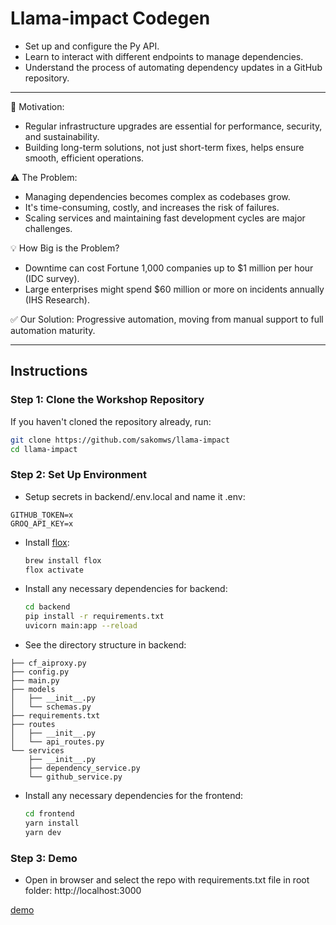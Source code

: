 # Llama-impact Codegen
- Set up and configure the Py API.
- Learn to interact with different endpoints to manage dependencies.
- Understand the process of automating dependency updates in a GitHub repository.

---

🔧 Motivation: 
- Regular infrastructure upgrades are essential for performance, security, and sustainability. 
- Building long-term solutions, not just short-term fixes, helps ensure smooth, efficient operations.

⚠️ The Problem:
- Managing dependencies becomes complex as codebases grow.
- It's time-consuming, costly, and increases the risk of failures.
- Scaling services and maintaining fast development cycles are major challenges.

💡 How Big is the Problem?
- Downtime can cost Fortune 1,000 companies up to $1 million per hour (IDC survey). 
- Large enterprises might spend $60 million or more on incidents annually (IHS Research).

✅ Our Solution: Progressive automation, moving from manual support to full automation maturity. 

---

## Instructions

### Step 1: Clone the Workshop Repository
If you haven't cloned the repository already, run:
```bash
git clone https://github.com/sakomws/llama-impact
cd llama-impact
```

### Step 2: Set Up Environment
- Setup secrets in backend/.env.local and name it .env:
```
GITHUB_TOKEN=x
GROQ_API_KEY=x
```
- Install [flox](https://flox.dev):
  ```bash
  brew install flox
  flox activate
  ```
- Install any necessary dependencies for backend:
  ```bash
  cd backend
  pip install -r requirements.txt
  uvicorn main:app --reload
  ```

- See the directory structure in backend:
```
├── cf_aiproxy.py
├── config.py
├── main.py
├── models
│   ├── __init__.py
│   └── schemas.py
├── requirements.txt
├── routes
│   ├── __init__.py
│   └── api_routes.py
└── services
    ├── __init__.py
    ├── dependency_service.py
    └── github_service.py
```

- Install any necessary dependencies for the frontend:
  ```bash
  cd frontend
  yarn install
  yarn dev
  ```

### Step 3: Demo
- Open in browser and select the repo with requirements.txt file in root folder: http://localhost:3000

[demo](https://www.loom.com/share/945f48e6182c496582da85854e313a9b?sid=f5673e5d-262b-4048-bbee-22abe53d03b6)
